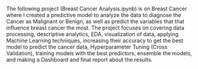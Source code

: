 The following project (Breast Cancer Analysis.ipynb) is on Breast Cancer where I created a predictive model to analyze the data to diagnose the Cancer as Malignant or Benign, as well as predict the variables that that influence breast cancer the most. The project focuses on covering data processing, descriptive analytics, EDA, visualization of data, applying Machine Learning techniques, increasing their accuracy to get the best model to predict the cancer data, Hyperparameter Tuning (Cross Validation), training models with the best predictors, ensemble the models, and making a Dashboard and final report about the results.
